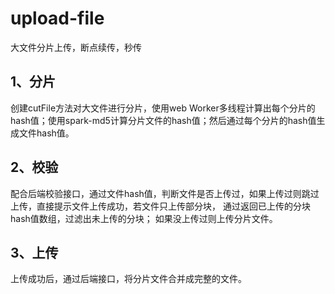 # upload-file

大文件分片上传，断点续传，秒传

## 1、分片

创建cutFile方法对大文件进行分片，使用web Worker多线程计算出每个分片的hash值；使用spark-md5计算分片文件的hash值；然后通过每个分片的hash值生成文件hash值。

## 2、校验

配合后端校验接口，通过文件hash值，判断文件是否上传过，如果上传过则跳过上传，直接提示文件上传成功，若文件只上传部分块， 通过返回已上传的分块hash值数组，过滤出未上传的分块； 如果没上传过则上传分片文件。

## 3、上传

上传成功后，通过后端接口，将分片文件合并成完整的文件。
